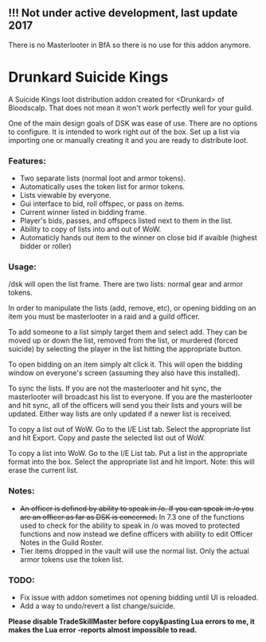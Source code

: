 ## !!! Not under active development, last update 2017
There is no Masterlooter in BfA so there is no use for this addon anymore.

# Drunkard Suicide Kings

A Suicide Kings loot distribution addon created for &lt;Drunkard&gt; of Bloodscalp. That does not mean it won't work perfectly well for your guild.

One of the main design goals of DSK was ease of use. There are no options to configure. It is intended to work right out of the box. Set up a list via importing one or manually creating it and you are ready to distribute loot.

### Features:

* Two separate lists (normal loot and armor tokens).
* Automatically uses the token list for armor tokens.
* Lists viewable by everyone.
* Gui interface to bid, roll offspec, or pass on items.
* Current winner listed in bidding frame.
* Player's bids, passes, and offspecs listed next to them in the list.
* Ability to copy of lists into and out of WoW.
* Automaticly hands out item to the winner on close bid if avaible (highest bidder or roller)

### Usage:

/dsk will open the list frame. There are two lists: normal gear and armor tokens.

In order to manipulate the lists (add, remove, etc), or opening bidding on an item you must be masterlooter in a raid and a guild officer.

To add someone to a list simply target them and select add. They can be moved up or down the list, removed from the list, or murdered (forced suicide) by selecting the player in the list hitting the appropriate button.

To open bidding on an item simply alt click it. This will open the bidding window on everyone's screen (assuming they also have this installed).

To sync the lists. If you are not the masterlooter and hit sync, the masterlooter will broadcast his list to everyone. If you are the masterlooter and hit sync, all of the officers will send you their lists and yours will be updated. Either way lists are only updated if a newer list is received.

To copy a list out of WoW. Go to the I/E List tab. Select the appropriate list and hit Export. Copy and paste the selected list out of WoW.

To copy a list into WoW. Go to the I/E List tab. Put a list in the appropriate format into the box. Select the appropriate list and hit Import. Note: this will erase the current list.

### Notes:

* ~~An officer is defined by ability to speak in /o. If you can speak in /o you are an officer as far as DSK is concerned.~~ In 7.3 one of the functions used to check for the ability to speak in /o was moved to protected functions and now instead we define officers with ability to edit Officer Notes in the Guild Roster.
* Tier items dropped in the vault will use the normal list. Only the actual armor tokens use the token list.

### TODO:

* Fix issue with addon sometimes not opening bidding until UI is reloaded.
* Add a way to undo/revert a list change/suicide.

**Please disable TradeSkillMaster before copy&pasting Lua errors to me, it makes the Lua error -reports almost impossible to read.**
